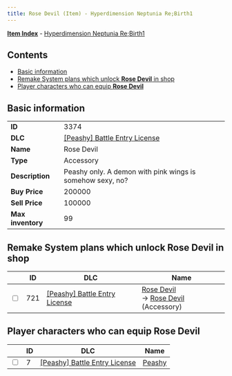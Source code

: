 ```yaml
---
title: Rose Devil (Item) - Hyperdimension Neptunia Re;Birth1
---
```


[**Item Index**](/neptunia/rb1/item/index.html) - [Hyperdimension Neptunia Re;Birth1](/neptunia/rb1)

## Contents

- [Basic information](#basic-information)
- [Remake System plans which unlock **Rose Devil** in shop](#remake-system-plans-which-unlock-rose-devil-in-shop)
- [Player characters who can equip **Rose Devil**](#player-characters-who-can-equip-rose-devil)
## Basic information

|   |   |
| -- | -- |
| **ID** | 3374 |
| **DLC** | [[Peashy] Battle Entry License](/neptunia/rb1/dlc/8-peashy.html) |
| **Name** | Rose Devil |
| **Type** | Accessory |
| **Description** | Peashy only. A demon with pink wings is somehow sexy, no? |
| **Buy Price** | 200000 |
| **Sell Price** | 100000 |
| **Max inventory** | 99 |


## Remake System plans which unlock **Rose Devil** in shop

|    | ID | DLC | Name |
| -- | -- | --- | ---- |
| <input type="checkbox" id="rb1-remake-8-721" class="trackbox" /> | 721 | [[Peashy] Battle Entry License](/neptunia/rb1/dlc/8-peashy.html) | [Rose Devil](/neptunia/rb1/remake/8-721-rose-devil.html)<br /> → [Rose Devil](/neptunia/rb1/item/8-3374-rose-devil.html) (Accessory) |


## Player characters who can equip **Rose Devil**

|    | ID | DLC | Name |
| -- | -- | --- | ---- |
| <input type="checkbox" id="rb1-player-8-7" class="trackbox" /> | 7 | [[Peashy] Battle Entry License](/neptunia/rb1/dlc/8-peashy.html) | [Peashy](/neptunia/rb1/player/8-7-peashy.html) |
